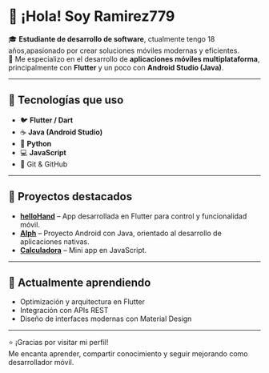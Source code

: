 # 👋 ¡Hola! Soy Ramirez779

🎓 **Estudiante de desarrollo de software**, ctualmente tengo 18 años,apasionado por crear soluciones móviles modernas y eficientes.  
📱 Me especializo en el desarrollo de **aplicaciones móviles multiplataforma**, principalmente con **Flutter** y un poco con  **Android Studio (Java)**.

---

## 🚀 Tecnologías que uso
- 🐦 **Flutter / Dart**
- ☕ **Java (Android Studio)**
- 🐍 **Python**
- 💻 **JavaScript**
- 🧰 Git & GitHub

---

## 📱 Proyectos destacados
- **[helloHand](https://github.com/Ramirez779/helloHand)** – App desarrollada en Flutter para control y funcionalidad móvil.  
- **[Alph](https://github.com/Ramirez779/Alph)** – Proyecto Android con Java, orientado al desarrollo de aplicaciones nativas.  
- **[Calculadora](https://github.com/Ramirez779/Calculadora)** – Mini app en JavaScript.  

---

## 🌱 Actualmente aprendiendo
- Optimización y arquitectura en Flutter  
- Integración con APIs REST  
- Diseño de interfaces modernas con Material Design  

---

⭐ ¡Gracias por visitar mi perfil!  
Me encanta aprender, compartir conocimiento y seguir mejorando como desarrollador móvil.
